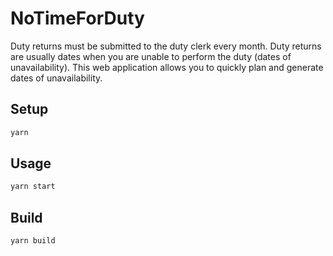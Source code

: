 # NoTimeForDuty

Duty returns must be submitted to the duty clerk every month. Duty returns are usually dates when you are unable to perform the duty (dates of unavailability). This web application allows you to quickly plan and generate dates of unavailability.

## Setup

```bash
yarn
```

## Usage

```bash
yarn start
```

## Build

```bash
yarn build
```
